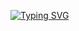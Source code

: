 </div>  <div align="center">
</div>  

[![Typing SVG](https://readme-typing-svg.herokuapp.com/?color=262A56size=100&center=true&vCenter=true&width=1000&lines=Hello!,+My+name+is+Edward;I'm+26+years+old;I+from+Russia,;I+study+iOS+development;Be+Welcome!+:%29)](https://git.io/typing-svg)
